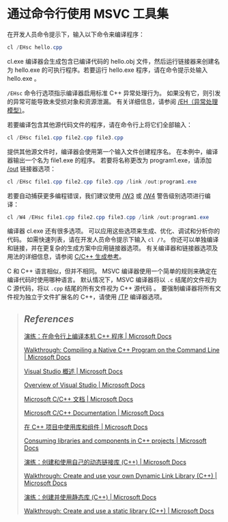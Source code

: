 # 通过命令行使用 MSVC 工具集

在开发人员命令提示下，输入以下命令来编译程序：

```powershell
cl /EHsc hello.cpp
```

cl.exe 编译器会生成包含已编译代码的 hello.obj 文件，然后运行链接器来创建名为 hello.exe 的可执行程序。若要运行 hello.exe 程序，请在命令提示处输入 hello.exe 。

`/EHsc` 命令行选项指示编译器启用标准 C++ 异常处理行为。 如果没有它，则引发的异常可能导致未受损对象和资源泄漏。 有关详细信息，请参阅 [/EH（异常处理模型）](https://docs.microsoft.com/zh-cn/cpp/build/reference/eh-exception-handling-model?view=msvc-160)。

若要编译包含其他源代码文件的程序，请在命令行上将它们全部输入：

```powershell
cl /EHsc file1.cpp file2.cpp file3.cpp
```

提供其他源文件时，编译器会使用第一个输入文件创建程序名。 在本例中，编译器输出一个名为 file1.exe 的程序。 若要将名称更改为 program1.exe，请添加 [/out](https://docs.microsoft.com/zh-cn/cpp/build/reference/out-output-file-name?view=msvc-160) 链接器选项：

```powershell
cl /EHsc file1.cpp file2.cpp file3.cpp /link /out:program1.exe
```

若要自动捕获更多编程错误，我们建议使用 [/W3](https://docs.microsoft.com/zh-cn/cpp/build/reference/compiler-option-warning-level?view=msvc-160) 或 [/W4](https://docs.microsoft.com/zh-cn/cpp/build/reference/compiler-option-warning-level?view=msvc-160) 警告级别选项进行编译：

```powershell
cl /W4 /EHsc file1.cpp file2.cpp file3.cpp /link /out:program1.exe
```

编译器 cl.exe 还有很多选项。 可以应用这些选项来生成、优化、调试和分析你的代码。 如需快速列表，请在开发人员命令提示下输入 `cl /?`。 你还可以单独编译和链接，并在更复杂的生成方案中应用链接器选项。 有关编译器和链接器选项及用法的详细信息，请参阅 [C/C++ 生成参考](https://docs.microsoft.com/zh-cn/cpp/build/reference/c-cpp-building-reference?view=msvc-160)。

C 和 C++ 语言相似，但并不相同。 MSVC 编译器使用一个简单的规则来确定在编译代码时使用哪种语言。 默认情况下，MSVC 编译器将以 `.c` 结尾的文件视为 C 源代码，将以 `.cpp` 结尾的所有文件视为 C++ 源代码 。 要强制编译器将所有文件视为独立于文件扩展名的 C++，请使用 [/TP](https://docs.microsoft.com/zh-cn/cpp/build/reference/tc-tp-tc-tp-specify-source-file-type?view=msvc-160) 编译器选项。



> ## *References*
>
> [演练：在命令行上编译本机 C++ 程序 | Microsoft Docs](https://docs.microsoft.com/zh-cn/cpp/build/walkthrough-compiling-a-native-cpp-program-on-the-command-line?view=msvc-160)
>
> [Walkthrough: Compiling a Native C++ Program on the Command Line | Microsoft Docs](https://docs.microsoft.com/en-us/cpp/build/walkthrough-compiling-a-native-cpp-program-on-the-command-line?view=msvc-160)
>
> [Visual Studio 概述 | Microsoft Docs](https://docs.microsoft.com/zh-cn/visualstudio/get-started/visual-studio-ide?view=vs-2019)
>
> [Overview of Visual Studio | Microsoft Docs](https://docs.microsoft.com/en-us/visualstudio/get-started/visual-studio-ide?view=vs-2019)
>
> [Microsoft C/C++ 文档 | Microsoft Docs](https://docs.microsoft.com/zh-cn/cpp/?view=msvc-160)
>
> [Microsoft C/C++ Documentation | Microsoft Docs](https://docs.microsoft.com/en-us/cpp/?view=msvc-160)
>
> [在 C++ 项目中使用库和组件 | Microsoft Docs](https://docs.microsoft.com/zh-cn/cpp/build/adding-references-in-visual-cpp-projects?view=msvc-160)
>
> [Consuming libraries and components in C++ projects | Microsoft Docs](https://docs.microsoft.com/en-us/cpp/build/adding-references-in-visual-cpp-projects?view=msvc-160)
>
> [演练：创建和使用自己的动态链接库 (C++) | Microsoft Docs](https://docs.microsoft.com/zh-cn/cpp/build/walkthrough-creating-and-using-a-dynamic-link-library-cpp?view=msvc-160)
>
> [Walkthrough: Create and use your own Dynamic Link Library (C++) | Microsoft Docs](https://docs.microsoft.com/en-us/cpp/build/walkthrough-creating-and-using-a-dynamic-link-library-cpp?view=msvc-160)
>
> [演练：创建并使用静态库 (C++) | Microsoft Docs](https://docs.microsoft.com/zh-cn/cpp/build/walkthrough-creating-and-using-a-static-library-cpp?view=msvc-160)
>
> [Walkthrough: Create and use a static library (C++) | Microsoft Docs](https://docs.microsoft.com/en-us/cpp/build/walkthrough-creating-and-using-a-static-library-cpp?view=msvc-160)
>
> 


